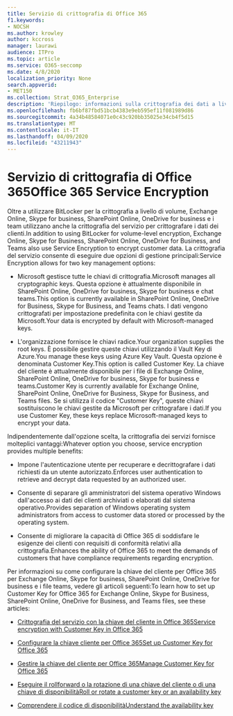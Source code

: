 ```yaml
---
title: Servizio di crittografia di Office 365
f1.keywords:
- NOCSH
ms.author: krowley
author: kccross
manager: laurawi
audience: ITPro
ms.topic: article
ms.service: O365-seccomp
ms.date: 4/8/2020
localization_priority: None
search.appverid:
- MET150
ms.collection: Strat_O365_Enterprise
description: 'Riepilogo: informazioni sulla crittografia dei dati a livello di servizio in Microsoft Office 365.'
ms.openlocfilehash: fb6bf87fbd51bcb4383e9eb595ef11f081989d86
ms.sourcegitcommit: 4a34b48584071e0c43c920bb35025e34cb4f5d15
ms.translationtype: MT
ms.contentlocale: it-IT
ms.lasthandoff: 04/09/2020
ms.locfileid: "43211943"
---
```

# <a name="office-365-service-encryption"></a><span data-ttu-id="7cfe2-103">Servizio di crittografia di Office 365</span><span class="sxs-lookup"><span data-stu-id="7cfe2-103">Office 365 Service Encryption</span></span>

<span data-ttu-id="7cfe2-104">Oltre a utilizzare BitLocker per la crittografia a livello di volume, Exchange Online, Skype for business, SharePoint Online, OneDrive for business e i team utilizzano anche la crittografia del servizio per crittografare i dati dei clienti.</span><span class="sxs-lookup"><span data-stu-id="7cfe2-104">In addition to using BitLocker for volume-level encryption, Exchange Online, Skype for Business, SharePoint Online, OneDrive for Business, and Teams also use Service Encryption to encrypt customer data.</span></span> <span data-ttu-id="7cfe2-105">La crittografia del servizio consente di eseguire due opzioni di gestione principali:</span><span class="sxs-lookup"><span data-stu-id="7cfe2-105">Service Encryption allows for two key management options:</span></span>

- <span data-ttu-id="7cfe2-106">Microsoft gestisce tutte le chiavi di crittografia.</span><span class="sxs-lookup"><span data-stu-id="7cfe2-106">Microsoft manages all cryptographic keys.</span></span> <span data-ttu-id="7cfe2-107">Questa opzione è attualmente disponibile in SharePoint Online, OneDrive for business, Skype for business e chat teams.</span><span class="sxs-lookup"><span data-stu-id="7cfe2-107">This option is currently available in SharePoint Online, OneDrive for Business, Skype for Business, and Teams chats.</span></span> <span data-ttu-id="7cfe2-108">I dati vengono crittografati per impostazione predefinita con le chiavi gestite da Microsoft.</span><span class="sxs-lookup"><span data-stu-id="7cfe2-108">Your data is encrypted by default with Microsoft-managed keys.</span></span>

- <span data-ttu-id="7cfe2-109">L'organizzazione fornisce le chiavi radice.</span><span class="sxs-lookup"><span data-stu-id="7cfe2-109">Your organization supplies the root keys.</span></span> <span data-ttu-id="7cfe2-110">È possibile gestire queste chiavi utilizzando il Vault Key di Azure.</span><span class="sxs-lookup"><span data-stu-id="7cfe2-110">You manage these keys using Azure Key Vault.</span></span> <span data-ttu-id="7cfe2-111">Questa opzione è denominata Customer Key.</span><span class="sxs-lookup"><span data-stu-id="7cfe2-111">This option is called Customer Key.</span></span> <span data-ttu-id="7cfe2-112">La chiave del cliente è attualmente disponibile per i file di Exchange Online, SharePoint Online, OneDrive for business, Skype for business e teams.</span><span class="sxs-lookup"><span data-stu-id="7cfe2-112">Customer Key is currently available for Exchange Online, SharePoint Online, OneDrive for Business, Skype for Business, and Teams files.</span></span> <span data-ttu-id="7cfe2-113">Se si utilizza il codice "Customer Key", queste chiavi sostituiscono le chiavi gestite da Microsoft per crittografare i dati.</span><span class="sxs-lookup"><span data-stu-id="7cfe2-113">If you use Customer Key, these keys replace Microsoft-managed keys to encrypt your data.</span></span>

<span data-ttu-id="7cfe2-114">Indipendentemente dall'opzione scelta, la crittografia dei servizi fornisce molteplici vantaggi:</span><span class="sxs-lookup"><span data-stu-id="7cfe2-114">Whatever option you choose, service encryption provides multiple benefits:</span></span>

- <span data-ttu-id="7cfe2-115">Impone l'autenticazione utente per recuperare e decrittografare i dati richiesti da un utente autorizzato.</span><span class="sxs-lookup"><span data-stu-id="7cfe2-115">Enforces user authentication to retrieve and decrypt data requested by an authorized user.</span></span>

- <span data-ttu-id="7cfe2-116">Consente di separare gli amministratori del sistema operativo Windows dall'accesso ai dati dei clienti archiviati o elaborati dal sistema operativo.</span><span class="sxs-lookup"><span data-stu-id="7cfe2-116">Provides separation of Windows operating system administrators from access to customer data stored or processed by the operating system.</span></span>

- <span data-ttu-id="7cfe2-117">Consente di migliorare la capacità di Office 365 di soddisfare le esigenze dei clienti con requisiti di conformità relativi alla crittografia.</span><span class="sxs-lookup"><span data-stu-id="7cfe2-117">Enhances the ability of Office 365 to meet the demands of customers that have compliance requirements regarding encryption.</span></span>

<span data-ttu-id="7cfe2-118">Per informazioni su come configurare la chiave del cliente per Office 365 per Exchange Online, Skype for business, SharePoint Online, OneDrive for business e i file teams, vedere gli articoli seguenti:</span><span class="sxs-lookup"><span data-stu-id="7cfe2-118">To learn how to set up Customer Key for Office 365 for Exchange Online, Skype for Business, SharePoint Online, OneDrive for Business, and Teams files, see these articles:</span></span>

- [<span data-ttu-id="7cfe2-119">Crittografia del servizio con la chiave del cliente in Office 365</span><span class="sxs-lookup"><span data-stu-id="7cfe2-119">Service encryption with Customer Key in Office 365</span></span>](customer-key-overview.md)

- [<span data-ttu-id="7cfe2-120">Configurare la chiave cliente per Office 365</span><span class="sxs-lookup"><span data-stu-id="7cfe2-120">Set up Customer Key for Office 365</span></span>](customer-key-set-up.md)

- [<span data-ttu-id="7cfe2-121">Gestire la chiave del cliente per Office 365</span><span class="sxs-lookup"><span data-stu-id="7cfe2-121">Manage Customer Key for Office 365</span></span>](customer-key-manage.md)

- [<span data-ttu-id="7cfe2-122">Eseguire il rollforward o la rotazione di una chiave del cliente o di una chiave di disponibilità</span><span class="sxs-lookup"><span data-stu-id="7cfe2-122">Roll or rotate a customer key or an availability key</span></span>](customer-key-availability-key-roll.md)

- [<span data-ttu-id="7cfe2-123">Comprendere il codice di disponibilità</span><span class="sxs-lookup"><span data-stu-id="7cfe2-123">Understand the availability key</span></span>](customer-key-availability-key-understand.md)
